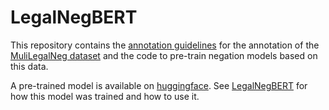 # LegalNegBERT 
This repository contains the [annotation guidelines](Annotation_Guidelines.pdf) for the annotation of the [MuliLegalNeg dataset](https://huggingface.co/datasets/rcds/MultiLegalNeg) and the code to pre-train negation models based on this data.

A pre-trained model is available on [huggingface](https://huggingface.co/rcds/neg-xlm-roberta-base). See [LegalNegBERT](LegalNegBERT.ipynb) for how this model was trained and how to use it.
